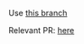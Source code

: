Use [this branch](https://github.com/vaslabs-ltd/mill/tree/kotlin-ksp-2)

Relevant PR: [here](https://github.com/com-lihaoyi/mill/pull/5727)